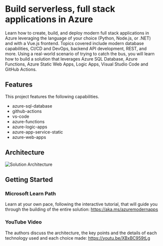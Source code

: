 # Build serverless, full stack applications in Azure

Learn how to create, build, and deploy modern full stack applications in Azure leveraging the language of your choice (Python, Node.js, or .NET) and with a Vue.js frontend. Topics covered include modern database capabilities, CI/CD and DevOps, backend API development, REST, and more. Using a real-world scenario of trying to catch the bus, you will learn how to build a solution that leverages Azure SQL Database, Azure Functions, Azure Static Web Apps, Logic Apps, Visual Studio Code and GitHub Actions.

## Features

This project features the following capabilities.
 
- azure-sql-database
- github-actions
- vs-code
- azure-functions
- azure-logic-apps
- azure-app-service-static
- azure-web-apps

## Architecture

![Solution Architecture](./documents/catch-the-bus-architecture.svg)

## Getting Started

### Microsoft Learn Path

Learn  at your own pace, following the interactive tutorial, that will guide you through the building of the entire solution: https://aka.ms/azuremodernapps 

### YouTube Video

The authors discuss the architecture, the key points and the details of each technology used and each choice made: https://youtu.be/XBxBC959tLg
